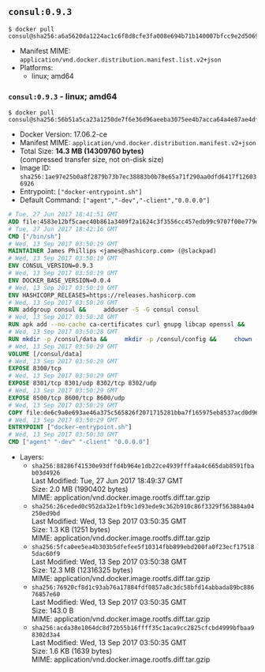 ## `consul:0.9.3`

```console
$ docker pull consul@sha256:a6a5620da1224ac1c6f8d8cfe3fa008e694b71b140007bfcc9e2d50696d3c50f
```

-	Manifest MIME: `application/vnd.docker.distribution.manifest.list.v2+json`
-	Platforms:
	-	linux; amd64

### `consul:0.9.3` - linux; amd64

```console
$ docker pull consul@sha256:56b51a5ca23a1250de7f6e36d96aeeba3075ee4b7acca64a4e87ae4dfc1fa57d
```

-	Docker Version: 17.06.2-ce
-	Manifest MIME: `application/vnd.docker.distribution.manifest.v2+json`
-	Total Size: **14.3 MB (14309760 bytes)**  
	(compressed transfer size, not on-disk size)
-	Image ID: `sha256:1ae97e25b0a8f2879b73b7ec38883b0b78e65a71f290aa0dfd6417f126036926`
-	Entrypoint: `["docker-entrypoint.sh"]`
-	Default Command: `["agent","-dev","-client","0.0.0.0"]`

```dockerfile
# Tue, 27 Jun 2017 18:41:51 GMT
ADD file:4583e12bf5caec40b861a3409f2a1624c3f3556cc457edb99c9707f00e779e45 in / 
# Tue, 27 Jun 2017 18:42:16 GMT
CMD ["/bin/sh"]
# Wed, 13 Sep 2017 03:50:19 GMT
MAINTAINER James Phillips <james@hashicorp.com> (@slackpad)
# Wed, 13 Sep 2017 03:50:19 GMT
ENV CONSUL_VERSION=0.9.3
# Wed, 13 Sep 2017 03:50:19 GMT
ENV DOCKER_BASE_VERSION=0.0.4
# Wed, 13 Sep 2017 03:50:19 GMT
ENV HASHICORP_RELEASES=https://releases.hashicorp.com
# Wed, 13 Sep 2017 03:50:20 GMT
RUN addgroup consul &&     adduser -S -G consul consul
# Wed, 13 Sep 2017 03:50:28 GMT
RUN apk add --no-cache ca-certificates curl gnupg libcap openssl &&     gpg --keyserver pgp.mit.edu --recv-keys 91A6E7F85D05C65630BEF18951852D87348FFC4C &&     mkdir -p /tmp/build &&     cd /tmp/build &&     wget ${HASHICORP_RELEASES}/docker-base/${DOCKER_BASE_VERSION}/docker-base_${DOCKER_BASE_VERSION}_linux_amd64.zip &&     wget ${HASHICORP_RELEASES}/docker-base/${DOCKER_BASE_VERSION}/docker-base_${DOCKER_BASE_VERSION}_SHA256SUMS &&     wget ${HASHICORP_RELEASES}/docker-base/${DOCKER_BASE_VERSION}/docker-base_${DOCKER_BASE_VERSION}_SHA256SUMS.sig &&     gpg --batch --verify docker-base_${DOCKER_BASE_VERSION}_SHA256SUMS.sig docker-base_${DOCKER_BASE_VERSION}_SHA256SUMS &&     grep ${DOCKER_BASE_VERSION}_linux_amd64.zip docker-base_${DOCKER_BASE_VERSION}_SHA256SUMS | sha256sum -c &&     unzip docker-base_${DOCKER_BASE_VERSION}_linux_amd64.zip &&     cp bin/gosu bin/dumb-init /bin &&     wget ${HASHICORP_RELEASES}/consul/${CONSUL_VERSION}/consul_${CONSUL_VERSION}_linux_amd64.zip &&     wget ${HASHICORP_RELEASES}/consul/${CONSUL_VERSION}/consul_${CONSUL_VERSION}_SHA256SUMS &&     wget ${HASHICORP_RELEASES}/consul/${CONSUL_VERSION}/consul_${CONSUL_VERSION}_SHA256SUMS.sig &&     gpg --batch --verify consul_${CONSUL_VERSION}_SHA256SUMS.sig consul_${CONSUL_VERSION}_SHA256SUMS &&     grep consul_${CONSUL_VERSION}_linux_amd64.zip consul_${CONSUL_VERSION}_SHA256SUMS | sha256sum -c &&     unzip -d /bin consul_${CONSUL_VERSION}_linux_amd64.zip &&     cd /tmp &&     rm -rf /tmp/build &&     apk del gnupg openssl &&     rm -rf /root/.gnupg
# Wed, 13 Sep 2017 03:50:28 GMT
RUN mkdir -p /consul/data &&     mkdir -p /consul/config &&     chown -R consul:consul /consul
# Wed, 13 Sep 2017 03:50:29 GMT
VOLUME [/consul/data]
# Wed, 13 Sep 2017 03:50:29 GMT
EXPOSE 8300/tcp
# Wed, 13 Sep 2017 03:50:29 GMT
EXPOSE 8301/tcp 8301/udp 8302/tcp 8302/udp
# Wed, 13 Sep 2017 03:50:29 GMT
EXPOSE 8500/tcp 8600/tcp 8600/udp
# Wed, 13 Sep 2017 03:50:29 GMT
COPY file:de6c9a0e693ae46a375c565826f2071715281bba7f165975eb8537acd0d96ff4 in /usr/local/bin/docker-entrypoint.sh 
# Wed, 13 Sep 2017 03:50:29 GMT
ENTRYPOINT ["docker-entrypoint.sh"]
# Wed, 13 Sep 2017 03:50:30 GMT
CMD ["agent" "-dev" "-client" "0.0.0.0"]
```

-	Layers:
	-	`sha256:88286f41530e93dffd4b964e1db22ce4939fffa4a4c665dab8591fbab03d4926`  
		Last Modified: Tue, 27 Jun 2017 18:49:37 GMT  
		Size: 2.0 MB (1990402 bytes)  
		MIME: application/vnd.docker.image.rootfs.diff.tar.gzip
	-	`sha256:26ceded0c952da32e1fb9c1d93ede9c362b910c86f3329f563884a04250ed9bd`  
		Last Modified: Wed, 13 Sep 2017 03:50:35 GMT  
		Size: 1.3 KB (1251 bytes)  
		MIME: application/vnd.docker.image.rootfs.diff.tar.gzip
	-	`sha256:5fca0ee5ea4b303b5dfefee5f10314fbb899ebd200fa0f23ecf175185dac60f9`  
		Last Modified: Wed, 13 Sep 2017 03:50:38 GMT  
		Size: 12.3 MB (12316325 bytes)  
		MIME: application/vnd.docker.image.rootfs.diff.tar.gzip
	-	`sha256:76920cf8d1c93ab76a17884fdf0857a8c3dc58bfd14abbada89bc88676857e60`  
		Last Modified: Wed, 13 Sep 2017 03:50:35 GMT  
		Size: 143.0 B  
		MIME: application/vnd.docker.image.rootfs.diff.tar.gzip
	-	`sha256:acda38e1064dc8d72b55b16ffff35c1aca9cc2825cfcbd4999bfbaa98302d3a4`  
		Last Modified: Wed, 13 Sep 2017 03:50:35 GMT  
		Size: 1.6 KB (1639 bytes)  
		MIME: application/vnd.docker.image.rootfs.diff.tar.gzip
